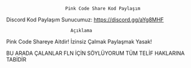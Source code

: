                           Pink Code Share Kod Paylaşım
 
  
 Discord Kod Paylaşım Sunucumuz: <https://discord.gg/aYg8MHF>
 

                            Açıklama

Pink Code Shareye Aitdir! İzinsiz Çalmak Paylaşmak Yasak!



BU ARADA ÇALANLAR FLN İÇİN SÖYLÜYORUM TÜM TELİF HAKLARINA TABİDİR